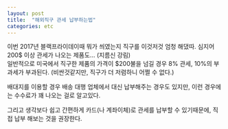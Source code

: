 ```yaml
---
layout: post
title:  "해외직구 관세 납부하는법"
categories: etc
---
```


이번 2017년 블랙프라이데이때 뭐가 씌였는지 직구를 이것저것 엄청 해댔따. 심지어 200$ 이상 관세가 나오는 제품도... (지름신 강림) 			
일반적으로 미국에서 직구한 제품의 가격이 $200불을 넘길 경우 8% 관세, 10%의 부과세가 부과된다. (비싼것같지만, 직구가 더 저렴하니 어쩔 수 없다.)

배대지를 이용할 경우 배송 대행 업체에서 대신 납부해주는 경우도 있지만, 이런 경우에는 수수료가 꽤 나오는 걸로 알고있다. 

그리고 생각보다 쉽고 간편하게 카드(나 계좌이체)로 관세를 납부할 수 있기때문에, 직접 납부 해보는 것을 권장한다.
